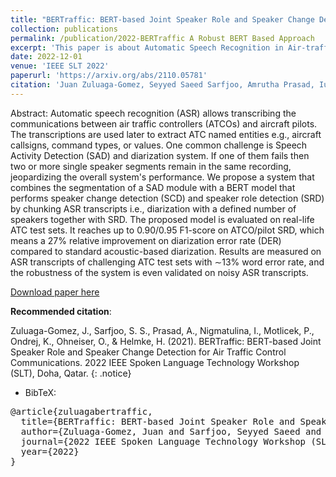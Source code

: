 ```yaml
---
title: "BERTraffic: BERT-based Joint Speaker Role and Speaker Change Detection for Air Traffic Control Communications"
collection: publications
permalink: /publication/2022-BERTraffic A Robust BERT Based Approach
excerpt: 'This paper is about Automatic Speech Recognition in Air-traffic Control Communications'
date: 2022-12-01
venue: 'IEEE SLT 2022'
paperurl: 'https://arxiv.org/abs/2110.05781'
citation: 'Juan Zuluaga-Gomez, Seyyed Saeed Sarfjoo, Amrutha Prasad, Iuliia Nigmatulina, Petr Motlicek, Karel Ondrej, Oliver Ohneiser, Hartmut Helmke, 2022. BERTraffic: BERT-based Joint Speaker Role and Speaker Change Detection for Air Traffic Control Communications. 2022 IEEE Spoken Language Technology Workshop (SLT), Doha, Qatar.'
---
```


Abstract: Automatic speech recognition (ASR) allows transcribing the communications between air traffic controllers (ATCOs) and aircraft pilots. The transcriptions are used later to extract ATC named entities e.g., aircraft callsigns, command types, or values. One common challenge is Speech Activity Detection (SAD) and diarization system. If one of them fails then two or more single speaker segments remain in the same recording, jeopardizing the overall system's performance. We propose a system that combines the segmentation of a SAD module with a BERT model that performs speaker change detection (SCD) and speaker role detection (SRD) by chunking ASR transcripts i.e., diarization with a defined number of speakers together with SRD. The proposed model is evaluated on real-life ATC test sets. It reaches up to 0.90/0.95 F1-score on ATCO/pilot SRD, which means a 27% relative improvement on diarization error rate (DER) compared to standard acoustic-based diarization. Results are measured on ASR transcripts of challenging ATC test sets with ∼13% word error rate, and the robustness of the system is even validated on noisy ASR transcripts.


[Download paper here](https://arxiv.org/abs/2110.05781)

**Recommended citation**: 

Zuluaga-Gomez, J., Sarfjoo, S. S., Prasad, A., Nigmatulina, I., Motlicek, P., Ondrej, K., Ohneiser, O., & Helmke, H. (2021). BERTraffic: BERT-based Joint Speaker Role and Speaker Change Detection for Air Traffic Control Communications. 2022 IEEE Spoken Language Technology Workshop (SLT), Doha, Qatar.
{: .notice}

- BibTeX:

<pre>
@article{zuluagabertraffic,
  title={BERTraffic: BERT-based Joint Speaker Role and Speaker Change Detection for Air Traffic Control Communications (submitted to @ SLT-2022)},
  author={Zuluaga-Gomez, Juan and Sarfjoo, Seyyed Saeed and Prasad, Amrutha and Nigmatulina, Iuliia and Motlicek, Petr and Ohneiser, Oliver and Helmke, Hartmut},
  journal={2022 IEEE Spoken Language Technology Workshop (SLT), Doha, Qatar},
  year={2022}
}
</pre>